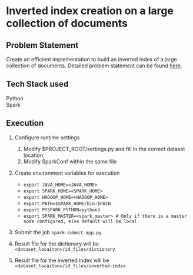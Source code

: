# Inverted index creation on a large collection of documents

## Problem Statement
Create an efficient implementation to build an inverted index of a large collection of documents.
Detailed problem statement can be found [here](./problem-statement.pdf).

## Tech Stack used
Python<br>
Spark

## Execution
1. Configure runtime settings
    1. Modify $PROJECT_ROOT/settings.py and fill in the correct dataset location, 
    2. Modify SparkConf within the same file

2. Create environment variables for execution

    * `export JAVA_HOME=<JAVA_HOME>`
    * `export SPARK_HOME=<SPARK_HOME>`
    * `export HADOOP_HOME=<HADOOP_HOME>`
    * `export PATH=$SPARK_HOME/bin:$PATH`
    * `export PYSPARK_PYTHON=python3`
    * `export SPARK_MASTER=<spark_master> # Only if there is a master node configured, else default will be local`
    
3. Submit the job
    `spark-submit app.py`

4. Result file for the dictionary will be
    `<dataset_locaiton>/id_files/dictionary`

4. Result file for the inverted index will be
    `<dataset_locaiton>/id_files/inverted-index`
